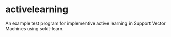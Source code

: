 # activelearning
An example test program for implementive active learning in Support Vector Machines using sckit-learn.
